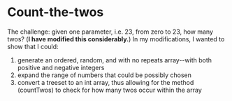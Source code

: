 # Count-the-twos
The challenge:  given one parameter, i.e. 23, from zero to 23, how many twos? (**I have modified this considerably.**)
In my modifications, I wanted to show that I could:  
1) generate an ordered, random, and with no repeats array--with both positive and negative integers
2) expand the range of numbers that could be possibly chosen
3) convert a treeset to an int array, thus allowing for the method (countTwos) to check for how many twos occur within the array
